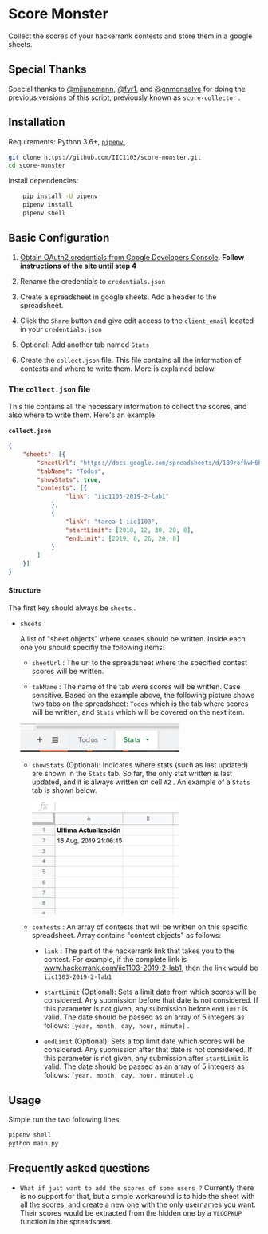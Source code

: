 # Score Monster

Collect the scores of your hackerrank contests and store them in a google sheets.

## Special Thanks

Special thanks to [@mjjunemann](https://github.com/mjjunemann), [@fvr1](https://github.com/fvr1), and [@gnmonsalve](https://github.com/gnmonsalve) for doing the previous versions of this script, previously known as `score-collector` .

## Installation

Requirements: Python 3.6+, [ `pipenv` ](https://github.com/pypa/pipenv).

``` sh
git clone https://github.com/IIC1103/score-monster.git
cd score-monster

```

Install dependencies:

``` sh
    pip install -U pipenv
    pipenv install
    pipenv shell
```

## Basic Configuration

1. [Obtain OAuth2 credentials from Google Developers Console](https://gspread.readthedocs.io/en/latest/oauth2.html#using-signed-credentials). **Follow instructions of the site until step 4**

2. Rename the credentials to `credentials.json`

3. Create a spreadsheet in google sheets. Add a header to the spreadsheet.

4. Click the `Share` button and give edit access to the `client_email` located in your `credentials.json`

5. Optional: Add another tab named `Stats`

6. Create the `collect.json` file. This file contains all the information of contests and where to write them. More is explained below.

### The `collect.json` file

This file contains all the necessary information to collect the scores, and also where to write them. Here's an example

**`collect.json`**

``` json
{
    "sheets": [{
        "sheetUrl": "https://docs.google.com/spreadsheets/d/1B9rofhwH6beR7ApC8aJbomaeJ0Dwkemm9bDrGfHGeg-gY/edit#gid=1835467540",
        "tabName": "Todos",
        "showStats": true,
        "contests": [{
                "link": "iic1103-2019-2-lab1"
            },
            {
                "link": "tarea-1-iic1103",
                "startLimit": [2018, 12, 30, 20, 0],
                "endLimit": [2019, 8, 26, 20, 0]
            }
        ]
    }]
}

```

#### Structure

The first key should always be `sheets` .

* `sheets`

    A list of "sheet objects" where scores should be written. Inside each one you should specifiy the following items:

  * `sheetUrl` : The url to the spreadsheet where the specified contest scores will be written.

  * `tabName` : The name of the tab were scores will be written. Case sensitive. Based on the example above, the following picture shows two tabs on the spreadsheet: `Todos` which is the tab where scores will be written, and `Stats` which will be covered on the next item.

  ![tabs_example](assets/tabs.png)

  * `showStats` (Optional): Indicates where stats (such as last updated) are shown in the `Stats` tab. So far, the only stat written is last updated, and it is always written on cell `A2` . An example of a `Stats` tab is shown below.

    ![stats_example](assets/stats.png)

  * `contests` : An array of contests that will be written on this specific spreadsheet. Array contains "contest objects" as follows:

    * `link` : The part of the hackerrank link that takes you to the contest. For example, if the complete link is www.hackerrank.com/iic1103-2019-2-lab1, then the link would be `iic1103-2019-2-lab1`

    * `startLimit` (Optional): Sets a limit date from which scores will be considered. Any submission before that date is not considered. If this parameter is not given, any submission before `endLimit` is valid. The date should be passed as an array of 5 integers as follows: `[year, month, day, hour, minute]` .

    * `endLimit` (Optional): Sets a top limit date which scores will be considered. Any submission after that date is not considered. If this parameter is not given, any submission after `startLimit` is valid. The date should be passed as an array of 5 integers as follows: `[year, month, day, hour, minute]` .ç

## Usage

Simple run the two following lines:

``` sh
pipenv shell
python main.py
```
## Frequently asked questions

- `What if just want to add the scores of some users ?`
    Currently there is no support for that, but a simple workaround is to hide the sheet with all the scores, and create a new one with the only usernames you want. Their scores would be extracted from the hidden one by a `VLOOPKUP` function in the spreadsheet.
